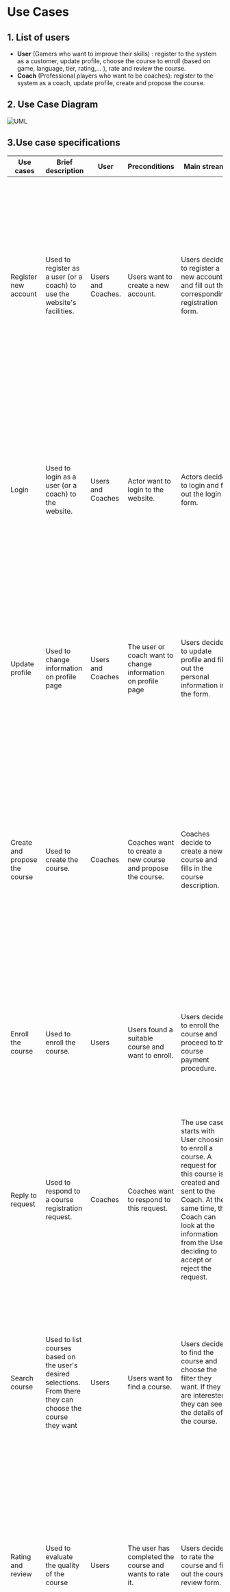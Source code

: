 # Use Cases

## 1. List of users
* **User** (Gamers who want to improve their skills) :  register to the system as a customer, update profile, choose the course to enroll (based on game, language, tier, rating,... ), rate and review the course.
* **Coach** (Professional players who want to be coaches): register to the system as a coach, update profile, create and propose the course.

## 2. Use Case Diagram
![UML](https://github.com/kaitouz/ESportNetwork/blob/main/Image/UC.png)

## 3.Use case specifications
| Use cases                        | Brief description                                                                                            | User               | Preconditions                                               | Main stream                                                                                                                                                                                                                             | Sub stream                                                                                                                                                                                                                                                   | Result                                                                                                                                                                      |
|----------------------------------|--------------------------------------------------------------------------------------------------------------|--------------------|-------------------------------------------------------------|-----------------------------------------------------------------------------------------------------------------------------------------------------------------------------------------------------------------------------------------|--------------------------------------------------------------------------------------------------------------------------------------------------------------------------------------------------------------------------------------------------------------|-----------------------------------------------------------------------------------------------------------------------------------------------------------------------------|
| Register new account             | Used to register as a user (or a coach) to use the website's facilities.                                     | Users and Coaches. | Users want to create a new account.                         | Users decide to register a new account and fill out the corresponding registration form.                                                                                                                                                | They have incorrectly completed the registration form or the account already exists. The registration request doesn’t generate, the users receive an error message and must either refill the form or cancel the registration, and then finish the use case. | If the use case is successful, a new account is registered in the system, otherwise, the state of the system remains unchanged.                                             |
| Login                            | Used to login as a user (or a coach) to the website.                                                         | Users and Coaches  | Actor want to login to the website.                         | Actors decide to login and fill out the login form.                                                                                                                                                                                     | They entered incorrect login information. The login request not approved, the users receive an error message and must either refill the login form or cancel the login process, and then finish the use case.                                                | If the use case is successful, users login to the system and be allowed to use its features.                                                                                |
| Update profile                   | Used to change information on profile page                                                                   | Users and Coaches  | The user or coach want to change information on profile page| Users decide to update profile and fill out the personal information in the form.                                                                                                                                                       | They have incorrectly completed the form. The update is not recorded, the users receive an error message and must either refill the form or cancel the update, and then finish the use case.                                                                 | If the use case was successful, the profile be update, otherwise, the state of the system remains unchanged.                                                                |
| Create and propose the course    | Used to create the course.                                                                                   | Coaches            | Coaches want to create a new course and propose the course. | Coaches decide to create a new course and fills in the course description.                                                                                                                                                              | They have incorrectly completed the description of the course. The course doesn't generate, the coaches receive an error message and must either refill the description or cancel the creation, and then finish the use case.                                | If the use case is successful, a new course is registered in the system (in the list of courses), otherwise, the state of the system remains unchanged.                     |
| Enroll the course                | Used to enroll the course.                                                                                   | Users              | Users found a suitable course and want to enroll.           | Users decide to enroll the course and proceed to the course payment procedure.                                                                                                                                                          | if the payment procedure is not successful, the user receives an error message, and must either re-pay or cancel the payment, and then finish the use case.                                                                                                  | If the use case is successful, the course coach will take over the registration and start the training with the user, otherwise, the state of the system remains unchanged. |
| Reply to request                 | Used to respond to a course registration request.                                                            | Coaches            | Coaches want to respond to this request.                    | The use case starts with User choosing to enroll a course. A request for this course is created and sent to the Coach. At the same time, the Coach can look at the information from the User, deciding to accept or reject the request. | The Coach actor did not respond to the request. Finish the use case.                                                                                                                                                                                         | If the use case is successful, the information is added to the database, User will receive a request response, otherwise, the state of the system remains unchanged.        |
| Search course                    | Used to list courses based on the user's desired selections. From there they can choose the course they want | Users              | Users want to find a course.                                | Users decide to find the course and choose the filter they want. If they are interested, they can see the details of the course.                                                                                                        | They are missing to fill in the required information. The course list is not generated, the User receives an error and must either re-search for the course, continuing the use case, or cancel the search for the project, ending the use case.             | If the use case was successful, the search results are shown, otherwise, the system does not give a result                                                                  |
| Rating and review                | Used to evaluate the quality of the course                                                                   | Users              | The user has completed the course and wants to rate it.     | Users decide to rate the course and fill out the course review form.                                                                                                                                                                    | They have incorrectly completed the form. The review is not recorded, the users receive an error message and must either refill the form or cancel the review, and then finish the use case.                                                                 | If the use case was successful, the review is shown on the course description, otherwise, the state of the system remains unchanged.                                        |
| Make payment                     | used to pay for the course.                                                                                  | Users              | The user want to enroll in the course.                      | Users decide to register for the course, they will make the payment and fill in the information to pay.                                                                                                                                 | if the payment information is not valid, the user receives an error message, they will proceed with the payment again or cancel the payment, and then finish the use case.                                                                                   | If the use case was successful, a request for this course is created and sent to the Coach, otherwise, the state of the system remains unchanged.                           |
